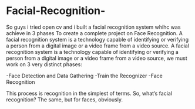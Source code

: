 # Facial-Recognition-
So guys i tried open cv and i built a facial recognition system whihc was achieve in 3 phases
To create a complete project on Face Recognition. A facial recognition system is a technology capable of identifying or verifying a person from a digital image or a video frame from a video source. A facial recognition system is a technology capable of identifying or verifying a person from a digital image or a video frame from a video source, 
we must work on 3 very distinct phases:

-Face Detection and Data Gathering
-Train the Recognizer
-Face Recognition

This process is recognition in the simplest of terms. So, what’s facial recognition? The same, but for faces, obviously.
